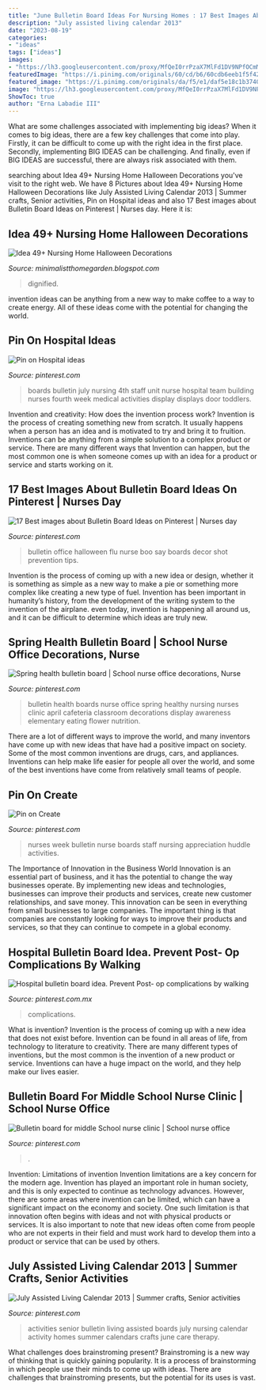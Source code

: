 ```yaml
---
title: "June Bulletin Board Ideas For Nursing Homes : 17 Best Images About Bulletin Board Ideas On Pinterest"
description: "July assisted living calendar 2013"
date: "2023-08-19"
categories:
- "ideas"
tags: ["ideas"]
images:
- "https://lh3.googleusercontent.com/proxy/MfQeI0rrPzaX7MlFd1DV9NPfOCmM_2FL8qsJ5IYLYwc0YmBBmIh2MavzmipEMV4lCOwis01lqOYBTroJKwAN9f3YWfRblAH6le_2VnS0iC2V84xopkZiiBU2klUQi1VTZhZx_k_4xN4=s0-d"
featuredImage: "https://i.pinimg.com/originals/60/cd/b6/60cdb6eeb1f5f428856e71aebba210cc.jpg"
featured_image: "https://i.pinimg.com/originals/da/f5/e1/daf5e18c1b3740f40693fc2cbcfae7df.jpg"
image: "https://lh3.googleusercontent.com/proxy/MfQeI0rrPzaX7MlFd1DV9NPfOCmM_2FL8qsJ5IYLYwc0YmBBmIh2MavzmipEMV4lCOwis01lqOYBTroJKwAN9f3YWfRblAH6le_2VnS0iC2V84xopkZiiBU2klUQi1VTZhZx_k_4xN4=s0-d"
ShowToc: true
author: "Erna Labadie III"
---
```



What are some challenges associated with implementing big ideas?
When it comes to big ideas, there are a few key challenges that come into play. Firstly, it can be difficult to come up with the right idea in the first place. Secondly, implementing BIG IDEAS can be challenging. And finally, even if BIG IDEAS are successful, there are always risk associated with them.

	

		
searching about Idea 49+ Nursing Home Halloween Decorations you've visit to the right web. We have 8 Pictures about Idea 49+ Nursing Home Halloween Decorations like July Assisted Living Calendar 2013 | Summer crafts, Senior activities, Pin on Hospital ideas and also 17 Best images about Bulletin Board Ideas on Pinterest | Nurses day. Here it is:
		
    
## Idea 49+ Nursing Home Halloween Decorations

<img loading=lazy src="https://lh3.googleusercontent.com/proxy/MfQeI0rrPzaX7MlFd1DV9NPfOCmM_2FL8qsJ5IYLYwc0YmBBmIh2MavzmipEMV4lCOwis01lqOYBTroJKwAN9f3YWfRblAH6le_2VnS0iC2V84xopkZiiBU2klUQi1VTZhZx_k_4xN4=s0-d" onerror="this.onerror=null;this.src='https://tse3.mm.bing.net/th?id=OIP.NvqRAMz9Tie7iceyIlkhqQHaJ6&amp;pid=15.1';" alt="Idea 49+ Nursing Home Halloween Decorations">

_Source: minimalistthomegarden.blogspot.com_

>dignified. 

	

invention ideas can be anything from a new way to make coffee to a way to create energy. All of these ideas come with the potential for changing the world.

    
## Pin On Hospital Ideas

<img loading=lazy src="https://i.pinimg.com/originals/fa/0f/71/fa0f71aa4a399edca412ca6730a940e9.jpg" onerror="this.onerror=null;this.src='https://tse2.mm.bing.net/th?id=OIP.SHvIm-_2FzBJwkS8OK4rfwHaFi&amp;pid=15.1';" alt="Pin on Hospital ideas">

_Source: pinterest.com_

>boards bulletin july nursing 4th staff unit nurse hospital team building nurses fourth week medical activities display displays door toddlers. 

	

Invention and creativity: How does the invention process work?
Invention is the process of creating something new from scratch. It usually happens when a person has an idea and is motivated to try and bring it to fruition. Inventions can be anything from a simple solution to a complex product or service. There are many different ways that Invention can happen, but the most common one is when someone comes up with an idea for a product or service and starts working on it.

    
## 17 Best Images About Bulletin Board Ideas On Pinterest | Nurses Day

<img loading=lazy src="https://s-media-cache-ak0.pinimg.com/736x/7d/fe/ae/7dfeaeeccfbc84fdf3411146fe811649.jpg" onerror="this.onerror=null;this.src='https://tse2.mm.bing.net/th?id=OIP.XXIcStteFQsH_en4nWcVHAHaFh&amp;pid=15.1';" alt="17 Best images about Bulletin Board Ideas on Pinterest | Nurses day">

_Source: pinterest.com_

>bulletin office halloween flu nurse boo say boards decor shot prevention tips. 

	

Invention is the process of coming up with a new idea or design, whether it is something as simple as a new way to make a pie or something more complex like creating a new type of fuel. Invention has been important in humanity’s history, from the development of the writing system to the invention of the airplane. even today, invention is happening all around us, and it can be difficult to determine which ideas are truly new.

    
## Spring Health Bulletin Board | School Nurse Office Decorations, Nurse

<img loading=lazy src="https://i.pinimg.com/originals/da/f5/e1/daf5e18c1b3740f40693fc2cbcfae7df.jpg" onerror="this.onerror=null;this.src='https://tse3.mm.bing.net/th?id=OIP.99vKcCDrNLP9aTxYGyD9fQHaJ6&amp;pid=15.1';" alt="Spring health bulletin board | School nurse office decorations, Nurse">

_Source: pinterest.com_

>bulletin health boards nurse office spring healthy nursing nurses clinic april cafeteria classroom decorations display awareness elementary eating flower nutrition. 

	

There are a lot of different ways to improve the world, and many inventors have come up with new ideas that have had a positive impact on society. Some of the most common inventions are drugs, cars, and appliances. Inventions can help make life easier for people all over the world, and some of the best inventions have come from relatively small teams of people.

    
## Pin On Create

<img loading=lazy src="https://i.pinimg.com/736x/4e/52/74/4e52749d65f18398a7cbdbe41236bed4--nurses-week-bulletin-boards.jpg" onerror="this.onerror=null;this.src='https://tse2.mm.bing.net/th?id=OIP.1SYWsUSJvGdhjz0Iao7R8AHaFi&amp;pid=15.1';" alt="Pin on Create">

_Source: pinterest.com_

>nurses week bulletin nurse boards staff nursing appreciation huddle activities. 

	

The Importance of Innovation in the Business World
Innovation is an essential part of business, and it has the potential to change the way businesses operate. By implementing new ideas and technologies, businesses can improve their products and services, create new customer relationships, and save money. This innovation can be seen in everything from small businesses to large companies. The important thing is that companies are constantly looking for ways to improve their products and services, so that they can continue to compete in a global economy.

    
## Hospital Bulletin Board Idea. Prevent Post- Op Complications By Walking

<img loading=lazy src="https://i.pinimg.com/originals/60/cd/b6/60cdb6eeb1f5f428856e71aebba210cc.jpg" onerror="this.onerror=null;this.src='https://tse4.mm.bing.net/th?id=OIP.46Un1h_Lypatt3KHykzIGQHaLH&amp;pid=15.1';" alt="Hospital bulletin board idea. Prevent Post- op complications by walking">

_Source: pinterest.com.mx_

>complications. 

	

What is invention?
Invention is the process of coming up with a new idea that does not exist before. Invention can be found in all areas of life, from technology to literature to creativity. There are many different types of inventions, but the most common is the invention of a new product or service. Inventions can have a huge impact on the world, and they help make our lives easier.

    
## Bulletin Board For Middle School Nurse Clinic | School Nurse Office

<img loading=lazy src="https://i.pinimg.com/736x/e2/bf/71/e2bf71a48f7d607d310779cee45d0ebf.jpg" onerror="this.onerror=null;this.src='https://tse3.mm.bing.net/th?id=OIP.iGjCfuSQidMO173DCv3MfwFNC7&amp;pid=15.1';" alt="Bulletin board for middle School nurse clinic | School nurse office">

_Source: pinterest.com_

>. 

	

Invention: Limitations of invention
Invention limitations are a key concern for the modern age. Invention has played an important role in human society, and this is only expected to continue as technology advances. However, there are some areas where invention can be limited, which can have a significant impact on the economy and society. One such limitation is that innovation often begins with ideas and not with physical products or services. It is also important to note that new ideas often come from people who are not experts in their field and must work hard to develop them into a product or service that can be used by others.

    
## July Assisted Living Calendar 2013 | Summer Crafts, Senior Activities

<img loading=lazy src="https://i.pinimg.com/originals/2b/76/c8/2b76c8ae7d0aa2aa5ee2847b052f9238.jpg" onerror="this.onerror=null;this.src='https://tse2.mm.bing.net/th?id=OIP.BpqXKUvlZbJGQyuI9ilywAHaFj&amp;pid=15.1';" alt="July Assisted Living Calendar 2013 | Summer crafts, Senior activities">

_Source: pinterest.com_

>activities senior bulletin living assisted boards july nursing calendar activity homes summer calendars crafts june care therapy. 

	

What challenges does brainstroming present?
Brainstroming is a new way of thinking that is quickly gaining popularity. It is a process of brainstorming in which people use their minds to come up with ideas. There are challenges that brainstroming presents, but the potential for its uses is vast.

